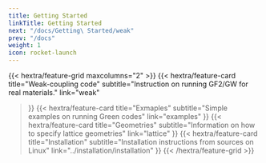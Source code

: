 ```yaml
---
title: Getting Started
linkTitle: Getting Started
next: "/docs/Getting\ Started/weak"
prev: "/docs"
weight: 1
icon: rocket-launch
---
```


{{< hextra/feature-grid maxcolumns="2" >}}
  {{< hextra/feature-card
    title="Weak-coupling code"
    subtitle="Instruction on running GF2/GW for real materials."
    link="weak"
  >}}
  {{< hextra/feature-card
    title="Exmaples"
    subtitle="Simple examples on running Green codes"
    link="examples"
  >}}
  {{< hextra/feature-card
    title="Geometries"
    subtitle="Information on how to specify lattice geometries"
    link="lattice"
  >}}
  {{< hextra/feature-card
    title="Installation"
    subtitle="Installation instructions from sources on Linux"
    link="../installation/installation"
  >}}
{{< /hextra/feature-grid >}}